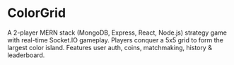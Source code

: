 # ColorGrid
A 2-player MERN stack (MongoDB, Express, React, Node.js) strategy game with real-time Socket.IO gameplay. Players conquer a 5x5 grid to form the largest color island. Features user auth, coins, matchmaking, history &amp; leaderboard.
